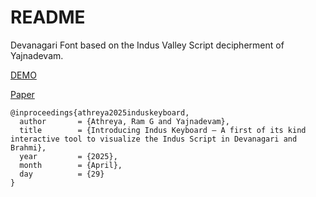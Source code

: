 # README

Devanagari Font based on the Indus Valley Script decipherment of Yajnadevam.

[DEMO](https://indusscript.net/keyboard)

[Paper](https://osf.io/preprints/socarxiv/rmpqe_v1)

```
@inproceedings{athreya2025induskeyboard,
  author       = {Athreya, Ram G and Yajnadevam},
  title        = {Introducing Indus Keyboard – A first of its kind interactive tool to visualize the Indus Script in Devanagari and Brahmi},
  year         = {2025},
  month        = {April},
  day          = {29}
}
```
